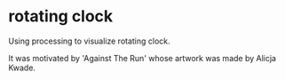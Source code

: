 # rotating clock
 
Using processing to visualize rotating clock.

It was motivated by 'Against The Run' whose artwork was made by Alicja Kwade.

